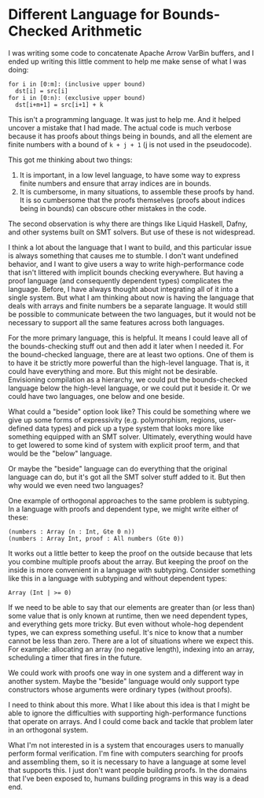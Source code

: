 # Different Language for Bounds-Checked Arithmetic

I was writing some code to concatenate Apache Arrow VarBin buffers, and
I ended up writing this little comment to help me make sense of what I
was doing:

    for i in [0:m]: (inclusive upper bound)
      dst[i] = src[i]
    for i in [0:n): (exclusive upper bound)
      dst[i+m+1] = src[i+1] + k

This isn't a programming language. It was just to help me. And it helped
uncover a mistake that I had made. The actual code is much verbose because
it has proofs about things being in bounds, and all the element are finite
numbers with a bound of `k + j + 1` (j is not used in the pseudocode).

This got me thinking about two things:

1. It is important, in a low level language, to have some way to express
   finite numbers and ensure that array indices are in bounds.
2. It is cumbersome, in many situations, to assemble these proofs by hand.
   It is so cumbersome that the proofs themselves (proofs about indices being
   in bounds) can obscure other mistakes in the code.

The second observation is why there are things like Liquid Haskell, Dafny, and
other systems built on SMT solvers. But use of these is not widespread.

I think a lot about the language that I want to build, and this particular
issue is always something that causes me to stumble. I don't want undefined
behavior, and I want to give users a way to write high-performance code that
isn't littered with implicit bounds checking everywhere. But having a proof
language (and consequently dependent types) complicates the language. Before,
I have always thought about integrating all of it into a single system. But
what I am thinking about now is having the language that deals with arrays
and finite numbers be a separate language. It would still be possible to
communicate between the two languages, but it would not be necessary to support
all the same features across both languages.

For the more primary language, this is helpful. It means I could leave
all of the bounds-checking stuff out and then add it later when I needed it. 
For the bound-checked language, there are at least two options. One of them
is to have it be strictly more powerful than the high-level language. That is,
it could have everything and more. But this might not be desirable. Envisioning
compilation as a hierarchy, we could put the bounds-checked language below the
high-level language, or we could put it beside it. Or we could have two languages,
one below and one beside.

What could a "beside" option look like? This could be something where we give
up some forms of expressivity (e.g. polymorphism, regions, user-defined data
types) and pick up a type system that looks more like something equipped with
an SMT solver. Ultimately, everything would have to get lowered to some kind
of system with explicit proof term, and that would be the "below" language.

Or maybe the "beside" language can do everything that the original language
can do, but it's got all the SMT solver stuff added to it. But then why would
we even need two languages?

One example of orthogonal approaches to the same problem is subtyping.
In a language with proofs and dependent type, we might write either
of these:

    (numbers : Array (n : Int, Gte 0 n))
    (numbers : Array Int, proof : All numbers (Gte 0))

It works out a little better to keep the proof on the outside because that
lets you combine multiple proofs about the array. But keeping the proof on
the inside is more convenient in a language with subtyping. Consider something
like this in a language with subtyping and without dependent types:

    Array (Int | >= 0)

If we need to be able to say that our elements are greater than (or less than)
some value that is only known at runtime, then we need dependent types, and
everything gets more tricky. But even without whole-hog dependent types, we
can express something useful. It's nice to know that a number cannot be less
than zero. There are a lot of situations where we expect this. For example:
allocating an array (no negative length), indexing into an array, scheduling
a timer that fires in the future.

We could work with proofs one way in one system and a different way in
another system. Maybe the "beside" language would only support type
constructors whose arguments were ordinary types (without proofs).

I need to think about this more. What I like about this idea is that I might be
able to ignore the difficulties with supporting high-performance functions
that operate on arrays. And I could come back and tackle that problem later
in an orthogonal system.

What I'm not interested in is a system that encourages users to manually
perform formal verification. I'm fine with computers searching for proofs and
assembling them, so it is necessary to have a language at some level that
supports this. I just don't want people building proofs. In the domains that
I've been exposed to, humans building programs in this way is a dead end.
